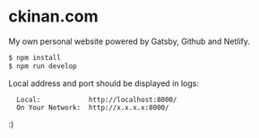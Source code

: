 # ckinan.com

My own personal website powered by Gatsby, Github and Netlify.

```bash
$ npm install
$ npm run develop
```

Local address and port should be displayed in logs:

```
  Local:            http://localhost:8000/
  On Your Network:  http://x.x.x.x:8000/
```

:)